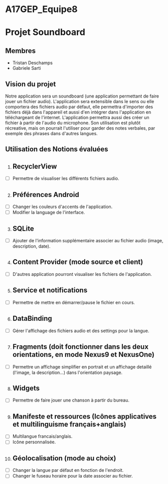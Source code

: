 # A17GEP_Equipe8

# Projet Soundboard

## Membres
* Tristan Deschamps
* Gabriele Sarti

## Vision du projet
Notre application sera un soundboard (une application permettant de faire jouer un fichier audio). L'application sera extensible dans le sens ou elle comportera des fichiers audio par défaut, elle permettra d'importer des fichiers déjà dans l'appareil et aussi d'en intégrer dans l'application en téléchargeant de l'internet. L'application permettra aussi des créer un fichier à partir de l'audio du microphone. Son utilisation est plutôt récreative, mais on pourrait l'utiliser pour garder des notes verbales, par exemple des phrases dans d'autres langues.

## Utilisation des Notions évaluées
1. ##	RecyclerView
- [ ] Permettre de visualiser les différents fichiers audio.
2. ##	Préférences Android
- [ ] Changer les couleurs d'accents de l'application.
- [ ] Modifier la language de l'interface.
3. ## SQLite
- [ ] Ajouter de l'information supplémentaire associer au fichier audio (image, description, date).
4. ##	Content Provider (mode source et client)
- [ ] D'autres application pourront visualiser les fichiers de l'application.
5. ##	Service et notifications
- [ ] Permettre de mettre en démarrer/pause le fichier en cours.
6. ##	DataBinding
- [ ] Gérer l'affichage des fichiers audio et des settings pour la langue.
7. ##	Fragments (doit fonctionner dans les deux orientations, en mode Nexus9 et NexusOne)
- [ ] Permettre un affichage simplifier en portrait et un affichage detaillé (l'image, la description...) dans l'orientation paysage.
8. ##	Widgets
- [ ] Permettre de faire jouer une chanson à partir du bureau.
9. ##	Manifeste et ressources (Icônes applicatives et multilinguisme français+anglais)
- [ ] Multilangue francais/anglais.
- [ ] Icône personnalisée.
10. ##	Géolocalisation (mode au choix)
- [ ] Changer la langue par défaut en fonction de l'endroit.
- [ ] Changer le fuseau horaire pour la date associer au fichier.
